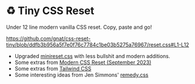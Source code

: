# ♻️ Tiny CSS Reset 
Under 12 line modern vanilla CSS reset. Copy, paste and go!

https://github.com/gnat/css-reset-tiny/blob/ddfb3b956a5f7e0f76c7784c1be03b5275a76967/reset.css#L1-L12

* Upgraded [minireset.css](https://github.com/jgthms/minireset.css) with less bullshit and modern additions.
* Some extras from [Modern CSS Reset (September 2023)](https://andy-bell.co.uk/a-more-modern-css-reset/)
* Some extras from [Tailwind CSS](https://github.com/tailwindlabs/tailwindcss/blob/master/src/css/preflight.css)
* Some interesting ideas from Jen Simmons' [remedy.css](https://github.com/jensimmons/cssremedy/blob/master/css/remedy.css)
